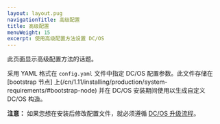 ```yaml
---
layout: layout.pug
navigationTitle: 高级配置
title: 高级配置
menuWeight: 15
excerpt: 使用高级配置方法设置 DC/OS
---
```


此页面显示高级配置方法的话题。

采用 YAML 格式在 `config.yaml` 文件中指定 DC/OS 配置参数。此文件存储在 [bootstrap 节点] 上(/cn/1.11/installing/production/system-requirements/#bootstrap-node) 并在 DC/OS 安装期间使用以生成自定义 DC/OS 构造。

**注意：** 如果您想在安装后修改配置文件，就必须遵循 [DC/OS 升级流程](/cn/1.11/installing/production/upgrading/)。

